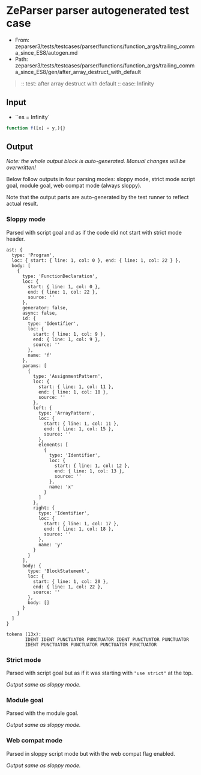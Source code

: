 # ZeParser parser autogenerated test case

- From: zeparser3/tests/testcases/parser/functions/function_args/trailing_comma_since_ES8/autogen.md
- Path: zeparser3/tests/testcases/parser/functions/function_args/trailing_comma_since_ES8/gen/after_array_destruct_with_default

> :: test: after array destruct with default
> :: case: Infinity

## Input

- ``es = Infinity`

`````js
function f([x] = y,){}
`````

## Output

_Note: the whole output block is auto-generated. Manual changes will be overwritten!_

Below follow outputs in four parsing modes: sloppy mode, strict mode script goal, module goal, web compat mode (always sloppy).

Note that the output parts are auto-generated by the test runner to reflect actual result.

### Sloppy mode

Parsed with script goal and as if the code did not start with strict mode header.

`````
ast: {
  type: 'Program',
  loc: { start: { line: 1, col: 0 }, end: { line: 1, col: 22 } },
  body: [
    {
      type: 'FunctionDeclaration',
      loc: {
        start: { line: 1, col: 0 },
        end: { line: 1, col: 22 },
        source: ''
      },
      generator: false,
      async: false,
      id: {
        type: 'Identifier',
        loc: {
          start: { line: 1, col: 9 },
          end: { line: 1, col: 9 },
          source: ''
        },
        name: 'f'
      },
      params: [
        {
          type: 'AssignmentPattern',
          loc: {
            start: { line: 1, col: 11 },
            end: { line: 1, col: 18 },
            source: ''
          },
          left: {
            type: 'ArrayPattern',
            loc: {
              start: { line: 1, col: 11 },
              end: { line: 1, col: 15 },
              source: ''
            },
            elements: [
              {
                type: 'Identifier',
                loc: {
                  start: { line: 1, col: 12 },
                  end: { line: 1, col: 13 },
                  source: ''
                },
                name: 'x'
              }
            ]
          },
          right: {
            type: 'Identifier',
            loc: {
              start: { line: 1, col: 17 },
              end: { line: 1, col: 18 },
              source: ''
            },
            name: 'y'
          }
        }
      ],
      body: {
        type: 'BlockStatement',
        loc: {
          start: { line: 1, col: 20 },
          end: { line: 1, col: 22 },
          source: ''
        },
        body: []
      }
    }
  ]
}

tokens (13x):
       IDENT IDENT PUNCTUATOR PUNCTUATOR IDENT PUNCTUATOR PUNCTUATOR
       IDENT PUNCTUATOR PUNCTUATOR PUNCTUATOR PUNCTUATOR
`````

### Strict mode

Parsed with script goal but as if it was starting with `"use strict"` at the top.

_Output same as sloppy mode._

### Module goal

Parsed with the module goal.

_Output same as sloppy mode._

### Web compat mode

Parsed in sloppy script mode but with the web compat flag enabled.

_Output same as sloppy mode._
